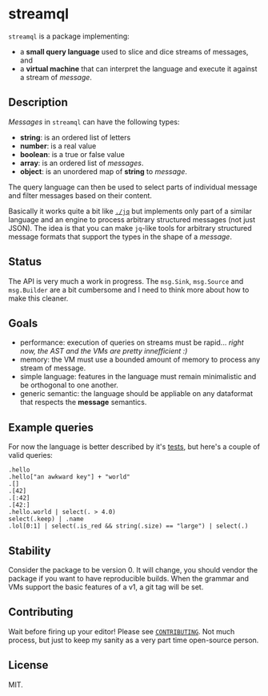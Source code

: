 # streamql

`streamql` is a package implementing:
- a **small query language** used to slice and dice streams of messages, and
- a **virtual machine** that can interpret the language and execute it against a stream of _message_.

## Description

_Messages_ in `streamql` can have the following types:
- **string**: is an ordered list of letters
- **number**: is a real value
- **boolean**: is a true or false value
- **array**: is an ordered list of _messages_.
- **object**: is an unordered map of **string** to _message_.

The query language can then be used to select parts of individual message and filter messages
based on their content.

Basically it works quite a bit like [`./jq`](https://stedolan.github.io/jq/) but implements only part of a similar language and an engine to process arbitrary structured messages (not just JSON). The idea is that you can make `jq`-like tools for arbitrary structured message formats that support the types in the shape of a _message_.

## Status

The API is very much a work in progress. The `msg.Sink`, `msg.Source` and `msg.Builder` are a bit cumbersome and I need to think more about how to make this cleaner.

## Goals

* performance: execution of queries on streams must be rapid... _right now, the AST and the VMs are pretty innefficient :)_
* memory: the VM must use a bounded amount of memory to process any stream of message.
* simple language: features in the language must remain minimalistic and be orthogonal to one another.
* generic semantic: the language should be appliable on any dataformat that respects the __message__ semantics.

## Example queries

For now the language is better described by it's [tests](https://github.com/aybabtme/streamql/blob/master/lang/vm/vmtest/basic.go#L25-L961), but here's a couple of valid queries:

```streamql
.hello
.hello["an awkward key"] + "world"
.[]
.[42]
.[:42]
.[42:]
.hello.world | select(. > 4.0)
select(.keep) | .name
.lol[0:1] | select(.is_red && string(.size) == "large") | select(.)
```

## Stability

Consider the package to be version 0. It will change, you should vendor the package if you want to have reproducible builds. When the grammar and VMs support the basic features of a v1, a git tag will be set.

## Contributing

Wait before firing up your editor! Please see [`CONTRIBUTING`](CONTRIBUTING.md). Not much process, but just to keep my sanity as a very part time open-source person.

## License

MIT.
